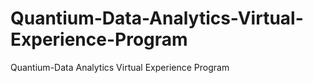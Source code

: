 # Quantium-Data-Analytics-Virtual-Experience-Program
Quantium-Data Analytics Virtual Experience Program
